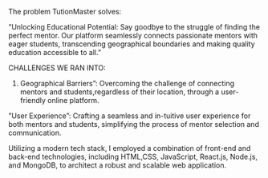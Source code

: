 The problem TutionMaster solves:

”Unlocking Educational Potential: Say goodbye to the struggle of finding the perfect mentor. Our platform seamlessly
connects passionate mentors with eager students, transcending geographical boundaries and making quality education
accessible to all.”


CHALLENGES WE RAN INTO: 

  1) Geographical Barriers”: Overcoming the challenge of connecting mentors and students,regardless of their location, through a user-friendly online platform.
  
”User Experience”: Crafting a seamless and in-tuitive user experience for both mentors and students, simplifying the process of mentor selection and communication.

Utilizing a modern tech stack, I employed a combination of front-end and back-end technologies, including HTML,CSS, JavaScript, React.js, Node.js, and MongoDB, to architect a robust and scalable web application.
